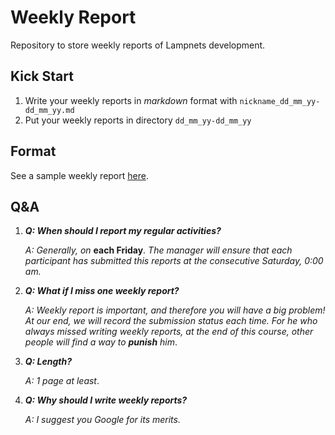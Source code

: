 # Weekly Report

Repository to store weekly reports of Lampnets development.

## Kick Start

1. Write your weekly reports in *markdown* format with `nickname_dd_mm_yy-dd_mm_yy.md`
2. Put your weekly reports in directory `dd_mm_yy-dd_mm_yy`

## Format

See a sample weekly report [here](https://github.com/Lampnets/weekly_report/8_3_2020-14_3_2020/sample_8_3_2020-14_3_2020.md).

## Q&A

1. ***Q: When should I report my regular activities?***

    *A: Generally, on* **each Friday**. *The manager will ensure that each participant has submitted this reports at the consecutive Saturday, 0:00 am.*

2. ***Q: What if I miss one weekly report?***

   *A: Weekly report is important, and therefore you will have a big problem! At our end, we will record the submission status each time. For he who always missed writing weekly reports, at the end of this course, other people will find a way to **punish** him*.

3. ***Q: Length?***

   *A: 1 page at least*.
   
4. ***Q: Why should I write weekly reports?***

    *A: I suggest you Google for its merits.*

